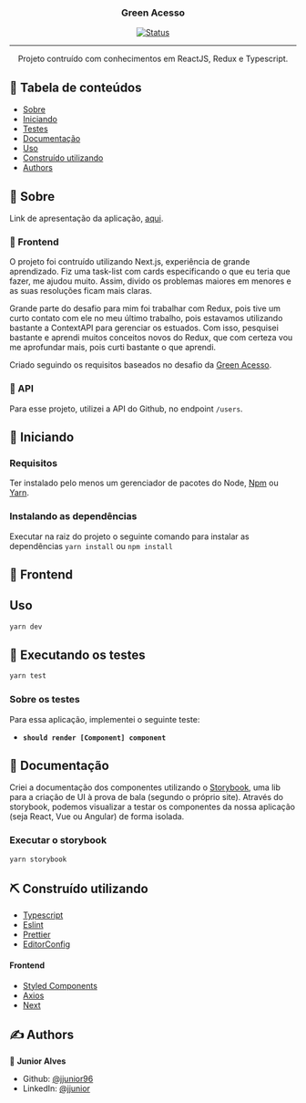 <h3 align="center">Green Acesso </h3>

<div align="center">

[![Status](https://img.shields.io/badge/status-active-success.svg)]()

</div>

---

<p align="center"> Projeto contruído com conhecimentos em  ReactJS, Redux e Typescript.
   <br>
</p>

## 📝 Tabela de conteúdos

- [Sobre](#about)
- [Iniciando](#getting_started)
- [Testes](#tests)
- [Documentação](#doc)
- [Uso](#usage)
- [Construído utilizando](#built_using)
- [Authors](#authors)

## 🧐 Sobre <a name = "about"></a>

Link de apresentação da aplicação, [aqui]().

### 🎈 Frontend

O projeto foi contruído utilizando Next.js, experiência de grande aprendizado. Fiz uma task-list com cards especificando o que eu teria que fazer, me ajudou muito. Assim, divido os problemas maiores em menores e as suas resoluções ficam mais claras.

Grande parte do desafio para mim foi trabalhar com Redux, pois tive um curto contato com ele no meu último trabalho, pois estavamos utilizando bastante a ContextAPI para gerenciar os estuados. Com isso, pesquisei bastante e aprendi muitos conceitos novos do Redux, que com certeza vou me aprofundar mais, pois curti bastante o que aprendi.

Criado seguindo os  requisitos baseados no desafio da [Green Acesso](https://github.com/jjunior96/green-acesso-test/files/6017795/Front-end.Teste.pdf).

### 🎈 API

Para esse projeto, utilizei a API do Github, no endpoint `/users`.


## 🏁 Iniciando <a name = "getting_started"></a>

### Requisitos

Ter instalado pelo menos um gerenciador de pacotes do Node, [Npm](https://www.npmjs.com/) ou [Yarn](https://yarnpkg.com/).

### Instalando as dependências

Executar na raiz do projeto o seguinte comando para instalar as dependências `yarn install` ou `npm install`


## 🎈 Frontend

## Uso <a name="usage"></a>

```sh
yarn dev
```


## 🔧 Executando os testes <a name = "tests"></a>

```sh
yarn test
```

### Sobre os testes

Para essa aplicação, implementei o seguinte teste:

- **`should render [Component] component`**

## 📄 Documentação <a name = "doc"></a>

Criei a documentação dos componentes utilizando o [Storybook](https://storybook.js.org/), uma lib para a criação de UI à prova de bala (segundo o próprio site). Através do storybook, podemos visualizar a testar os componentes da nossa aplicação (seja React, Vue ou Angular) de forma isolada.

### Executar o storybook

```sh
yarn storybook
```



## ⛏️ Construído utilizando <a name = "built_using"></a>

- [Typescript](https://www.typescriptlang.org/)
- [Eslint](https://eslint.org/)
- [Prettier](https://prettier.io/)
- [EditorConfig](https://editorconfig.org/)

#### Frontend

- [Styled Components](https://styled-components.com/)
- [Axios](https://github.com/axios/axios)
- [Next](https://nextjs.org/)



## ✍️ Authors <a name = "authors"></a>

👤 **Junior Alves**

- Github: [@jjunior96](https://github.com/jjunior96)
- LinkedIn: [@jjunior](https://www.linkedin.com/in/junior-alves-b66a10127/)
